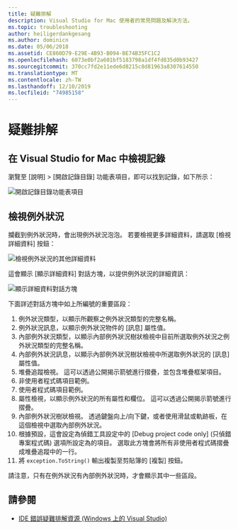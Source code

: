 ```yaml
---
title: 疑難排解
description: Visual Studio for Mac 使用者的常見問題及解決方法。
ms.topic: troubleshooting
author: heiligerdankgesang
ms.author: dominicn
ms.date: 05/06/2018
ms.assetid: CE860D79-E29E-4B93-B094-BE74B35FC1C2
ms.openlocfilehash: 6073e0bf2a601bf5183798a1df4fd835d0b93427
ms.sourcegitcommit: 370cc7fd2e11ede6d8215c8d81963a8307614550
ms.translationtype: MT
ms.contentlocale: zh-TW
ms.lasthandoff: 12/10/2019
ms.locfileid: "74985158"
---
```

# <a name="troubleshooting"></a>疑難排解

## <a name="viewing-logs-in-visual-studio-for-mac"></a>在 Visual Studio for Mac 中檢視記錄

瀏覽至 [說明] > [開啟記錄目錄] 功能表項目，即可以找到記錄，如下所示：

![開啟記錄目錄功能表項目](media/troubleshooting-image1.png)

## <a name="viewing-exceptions"></a>檢視例外狀況

攔截到例外狀況時，會出現例外狀況泡泡。 若要檢視更多詳細資料，請選取 [檢視詳細資料] 按鈕：

![檢視例外狀況的其他詳細資料](media/troubleshooting-image2.png)

這會顯示 [顯示詳細資料] 對話方塊，以提供例外狀況的詳細資訊：

![顯示詳細資料對話方塊](media/troubleshooting-image3.png)

下面詳述對話方塊中如上所編號的重要區段：

1. 例外狀況類型，以顯示所觀察之例外狀況類型的完整名稱。
2. 例外狀況訊息，以顯示例外狀況物件的 [訊息] 屬性值。
3. 內部例外狀況類型，以顯示內部例外狀況樹狀檢視中目前所選取例外狀況之例外狀況類型的完整名稱。
4. 內部例外狀況訊息，以顯示內部例外狀況樹狀檢視中所選取例外狀況的 [訊息] 屬性值。
5. 堆疊追蹤檢視。 這可以透過公開揭示箭號進行摺疊，並包含堆疊框架項目。
6. 非使用者程式碼項目範例。
7. 使用者程式碼項目範例。
8. 屬性檢視，以顯示例外狀況的所有屬性和欄位。 這可以透過公開揭示箭號進行摺疊。
9. 內部例外狀況樹狀檢視。 透過鍵盤向上/向下鍵，或者使用滑鼠或軌跡板，在這個檢視中選取內部例外狀況。
10. 根據預設，這會設定為偵錯工具設定中的 [Debug project code only] (只偵錯專案程式碼) 選項所設定為的項目。 選取此方塊會將所有非使用者程式碼摺疊成堆疊追蹤中的一行。
11. 將 `exception.ToString()` 輸出複製至剪貼簿的 [複製] 按鈕。

請注意，只有在例外狀況有內部例外狀況時，才會顯示其中一些區段。

## <a name="see-also"></a>請參閱

- [IDE 錯誤疑難排解資源 (Windows 上的 Visual Studio)](/visualstudio/ide/reference/resources-for-troubleshooting-integrated-development-environment-errors)